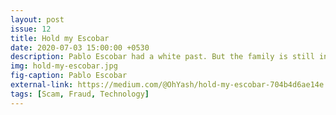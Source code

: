 ```yaml
---
layout: post
issue: 12
title: Hold my Escobar
date: 2020-07-03 15:00:00 +0530
description: Pablo Escobar had a white past. But the family is still in business. Find out what are they doing today...
img: hold-my-escobar.jpg
fig-caption: Pablo Escobar
external-link: https://medium.com/@OhYash/hold-my-escobar-704b4d6ae14e
tags: [Scam, Fraud, Technology]
---
```

